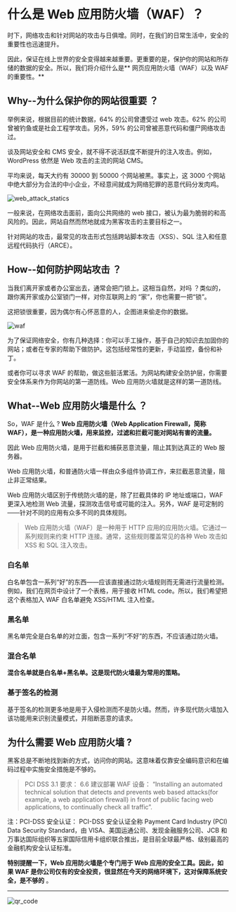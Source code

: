# 什么是 Web 应用防火墙（WAF）？

时下，网络攻击和针对网站的攻击与日俱增。同时，在我们的日常生活中，安全的重要性也迅速提升。


因此，保证在线上世界的安全变得越来越重要。更重要的是，保护你的网站和所存储的数据的安全。所以，我们将介绍什么是** 网页应用防火墙（WAF）以及 WAF 的重要性。**


## Why--为什么保护你的网站很重要 ？
举例来说，根据目前的统计数据，64% 的公司曾遭受过 web 攻击。62% 的公司曾被钓鱼或是社会工程学攻击。另外，59% 的公司曾被恶意代码和僵尸网络攻击过。


谈及网站安全和 CMS 安全，就不得不说活跃度不断提升的注入攻击。例如，WordPress 依然是 Web 攻击的主流的网站 CMS。


平均来说，每天大约有 30000 到 50000 个网站被黑。事实上，这 3000 个网站中绝大部分为合法的中小企业，不经意间就成为网络犯罪的恶意代码分发肉鸡。


![web_attack_statics](http://cdn.talkaboutos.top/web_attack_statics.png)


一般来说，在网络攻击面前，面向公共网络的 web 接口，被认为最为脆弱的和高风险的。因此，网站自然而然地就成为黑客攻击的主要目标之一。


针对网站的攻击，最常见的攻击形式包括跨站脚本攻击（XSS）、SQL 注入和任意远程代码执行（ARCE）。


## How--如何防护网站攻击 ？
当我们离开家或者办公室出去，通常会把门锁上。这相当自然，对吗 ？类似的，跟你离开家或办公室锁门一样，对你互联网上的 “家”，你也需要一把“锁”。


这把锁很重要，因为偶尔有心怀恶意的人，企图进来偷走你的数据。


![waf](http://cdn.talkaboutos.top/waf.jpg)


为了保证网络安全，你有几种选择：你可以手工操作，基于自己的知识去加固你的网站；或者在专家的帮助下做防护。这包括经常性的更新，手动监控，备份和补丁。


或者你可以寻求 WAF 的帮助，做这些脏活累活。为网站构建安全防护层，你需要安全体系来作为你网站的第一道防线。Web 应用防火墙就是这样的第一道防线。


## What--Web 应用防火墙是什么 ？
So，WAF 是什么 ? **Web 应用防火墙（Web Application Firewall，简称 WAF），是一种应用防火墙，用来监控，过滤和拦截可能对网站有害的流量。**


因此 Web 应用防火墙，是用于拦截和捕获恶意流量，阻止其到达真正的 Web 服务器。








Web 应用防火墙，和普通防火墙一样由众多组件协调工作，来拦截恶意流量，阻止非正常结果。


Web 应用防火墙区别于传统防火墙的是，除了拦截具体的 IP 地址或端口，WAF 更深入地检测 Web 流量，探测攻击信号或可能的注入。另外，WAF 是可定制的——针对不同的应用有众多不同的具体规则。


> Web 应用防火墙（WAF）是一种用于 HTTP 应用的应用防火墙。它通过一系列规则来约束 HTTP 连接。通常，这些规则覆盖常见的各种 Web 攻击如 XSS 和 SQL 注入攻击。



### 白名单
白名单包含一系列“好”的东西——应该直接通过防火墙规则而无需进行流量检测。例如，我们在网页中设计了一个表格，用于接收 HTML code。所以，我们希望把这个表格加入 WAF 白名单避免 XSS/HTML 注入检查。




### 黑名单
黑名单完全是白名单的对立面，包含一系列“不好”的东西，不应该通过防火墙。
### 混合名单
**混合名单就是白名单+黑名单。这是现代防火墙最为常用的策略。**
### 基于签名的检测
基于签名的检测更多地是用于入侵检测而不是防火墙。然而，许多现代防火墙加入该功能用来识别流量模式，并阻断恶意的请求。
## 为什么需要 Web 应用防火墙 ?
黑客总是不断地找到新的方式，访问你的网站。这意味着仅靠安全编码意识和在编码过程中实施安全措施是不够的。


> PCI DSS 3.1 要求：
> 6.6 建议部署 WAF 设备：
> “Installing an automated technical solution that detects and prevents web based attacks(for example, a web application firewall) in front of publiic facing web applications, to continually check all traffic”.

注：PCI-DSS 安全认证： PCI-DSS 安全认证全称 Payment Card Industry (PCI) Data Security Standard，由 VISA、美国运通公司、发现金融服务公司、JCB 和万事达国际组织等五家国际信用卡组织联合推出，是目前全球最严格、级别最高的金融机构安全认证标准。




**特别提醒一下，Web 应用防火墙是个专门用于 Web 应用的安全工具。因此，如果 WAF 是你公司仅有的安全投资，很显然在今天的网络环境下，这对保障系统安全，是不够的** 。


---

![qr_code](http://cdn.talkaboutos.top/qr_code.png)
